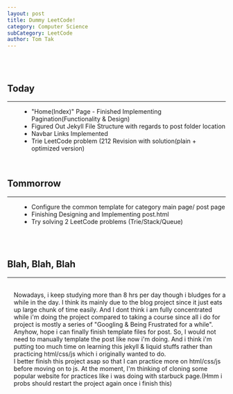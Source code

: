 ```yaml
---
layout: post
title: Dummy LeetCode!
category: Computer Science
subCategory: LeetCode
author: Tom Tak
---
```


<br><br>

## Today

<hr>
<ul style="margin-left: 2rem">
  <li>"Home(Index)" Page - Finished Implementing Pagination(Functionality & Design)</li>
  <li>Figured Out Jekyll File Structure with regards to post folder location</li>
  <li>Navbar Links Implemented</li>
  <li>Trie LeetCode problem (212 Revision with solution(plain + optimized version)</li>
</ul>

<br>

## Tommorrow

<hr>
<ul style="margin-left: 2rem">
  <li>Configure the common template for category main page/ post page</li>
  <li>Finishing Designing and Implementing post.html</li>
  <li>Try solving 2 LeetCode problems (Trie/Stack/Queue)</li>
</ul>

<br><br>

## Blah, Blah, Blah

<hr>
<br>
<div style="padding-left: 15px;">
<!-- excerpt-start -->
Nowadays, i keep studying more than 8 hrs per day though i bludges for a while in the day.
I think its mainly due to the blog project since it just eats up large chunk of time easily. And I dont think i am fully concentrated while i'm doing the project compared to taking a course since all i do for project is mostly a series of "Googling & Being Frustrated for a while". 
<br>
Anyhow, hope i can finally finish template files for post. So, I would not need to manually template the post like now i'm doing. And i think i'm putting too much time on learning this jekyll & liquid stuffs rather than practicing html/css/js which i originally wanted to do.
<br>
I better finish this project asap so that I can practice more on html/css/js before moving on to js. At the moment, I'm thinking of cloning some popular website for practices like i was doing with starbuck page.(Hmm i probs should restart the project again once i finish this)
</div>
